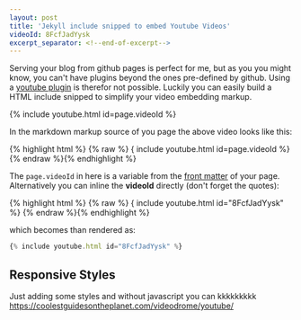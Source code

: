 ```yaml
---
layout: post
title: 'Jekyll include snipped to embed Youtube Videos'
videoId: 8FcfJadYysk
excerpt_separator: <!--end-of-excerpt-->
---
```

Serving your blog from github pages is perfect for me, but as you you might know, you can't have plugins beyond the ones pre-defined by github. Using a [youtube plugin] is therefor not possible. Luckily you can easily build a HTML include snipped to simplify your video embedding markup.

{% include youtube.html id=page.videoId %}

[youtube plugin]: https://gist.github.com/joelverhagen/1805814
<!--end-of-excerpt-->

In the markdown markup source of you page the above video looks like this:

{% highlight html %}
{% raw %}
{ include youtube.html id=page.videoId %}
{% endraw %}{% endhighlight %}

The `page.videoId` in here is a variable from the [front matter] of your page. Alternatively you can inline the **videoId** directly (don't forget the quotes):

{% highlight html %}
{% raw %}
{ include youtube.html id="8FcfJadYysk" %}
{% endraw %}{% endhighlight %}

which becomes than rendered as:
```javascript
{% include youtube.html id="8FcfJadYysk" %}
```

[front matter]: https://jekyllrb.com/docs/frontmatter/

## Responsive Styles

Just adding some styles and without javascript you can kkkkkkkkk
https://coolestguidesontheplanet.com/videodrome/youtube/
